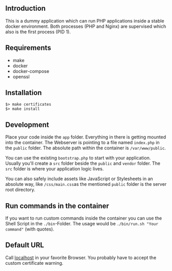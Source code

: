 ## Introduction

This is a dummy application which can run PHP applications inside a stable docker environment.
Both processes (PHP and Nginx) are supervised which also is the first process (PID 1).

## Requirements

- make
- docker
- docker-compose
- openssl

## Installation

```
$> make certificates
$> make install
```

## Development

Place your code inside the ```app``` folder. Everything in there is 
getting mounted into the container. The Webserver is pointing to a 
file named ```index.php``` in the ```public``` folder. The absolute 
path within the container is ```/var/www/public```.

You can use the existing ```bootstrap.php``` to start with your application. 
Usually you'll create a ```src``` folder beside the ```public``` and ```vendor``` folder. 
The ```src``` folder is where your application logic lives.

You can also safely include assets like JavaScript or Stylesheets in an absolute way, like ```/css/main.css```as 
the mentioned ```public``` folder is the server root directory.

## Run commands in the container

If you want to run custom commands inside the container you 
can use the Shell Script in the ```./bin```-Folder. 
The usage would be ```./bin/run.sh "Your command"``` (with quotes).

## Default URL

Call [localhost](https://localhost) in your favorite Browser.
You probably have to accept the custom certificate warning.
